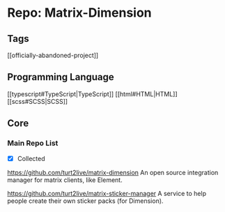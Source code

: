 # Repo: Matrix-Dimension

## Tags
[[officially-abandoned-project]]
## Programming Language
[[typescript#TypeScript|TypeScript]] [[html#HTML|HTML]] [[scss#SCSS|SCSS]] 
## Core

### Main Repo List

- [X] Collected

https://github.com/turt2live/matrix-dimension
An open source integration manager for matrix clients, like Element.

https://github.com/turt2live/matrix-sticker-manager
A service to help people create their own sticker packs (for Dimension).
